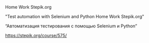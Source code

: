  Home Work Stepik.org
 
"Test automation with Selenium and Python Home Work Stepik.org"

“Автоматизация тестирования с помощью Selenium и Python”

https://stepik.org/course/575/
